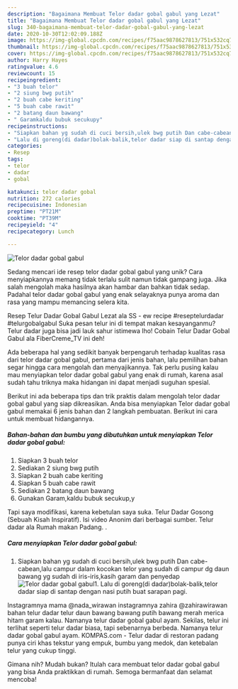 ```yaml
---
description: "Bagaimana Membuat Telor dadar gobal gabul yang Lezat"
title: "Bagaimana Membuat Telor dadar gobal gabul yang Lezat"
slug: 340-bagaimana-membuat-telor-dadar-gobal-gabul-yang-lezat
date: 2020-10-30T12:02:09.188Z
image: https://img-global.cpcdn.com/recipes/f75aac9878627813/751x532cq70/telor-dadar-gobal-gabul-foto-resep-utama.jpg
thumbnail: https://img-global.cpcdn.com/recipes/f75aac9878627813/751x532cq70/telor-dadar-gobal-gabul-foto-resep-utama.jpg
cover: https://img-global.cpcdn.com/recipes/f75aac9878627813/751x532cq70/telor-dadar-gobal-gabul-foto-resep-utama.jpg
author: Harry Hayes
ratingvalue: 4.6
reviewcount: 15
recipeingredient:
- "3 buah telor"
- "2 siung bwg putih"
- "2 buah cabe keriting"
- "5 buah cabe rawit"
- "2 batang daun bawang"
- " Garamkaldu bubuk secukupy"
recipeinstructions:
- "Siapkan bahan yg sudah di cuci bersih,ulek bwg putih Dan cabe-cabean,lalu campur dalam kocokan telor yang sudah di campur dg daun bawang yg sudah di iris-iris,kasih garam dan penyedap"
- "Lalu di goreng(di dadar)bolak-balik,telor dadar siap di santap dengan nasi putih buat sarapan pagi."
categories:
- Resep
tags:
- telor
- dadar
- gobal

katakunci: telor dadar gobal 
nutrition: 272 calories
recipecuisine: Indonesian
preptime: "PT21M"
cooktime: "PT39M"
recipeyield: "4"
recipecategory: Lunch

---
```



![Telor dadar gobal gabul](https://img-global.cpcdn.com/recipes/f75aac9878627813/751x532cq70/telor-dadar-gobal-gabul-foto-resep-utama.jpg)

Sedang mencari ide resep telor dadar gobal gabul yang unik? Cara menyiapkannya memang tidak terlalu sulit namun tidak gampang juga. Jika salah mengolah maka hasilnya akan hambar dan bahkan tidak sedap. Padahal telor dadar gobal gabul yang enak selayaknya punya aroma dan rasa yang mampu memancing selera kita.

Resep Telur Dadar Gobal Gabul Lezat ala SS - ew recipe #reseptelurdadar #telurgobalgabul Suka pesan telur ini di tempat makan kesayanganmu? Telur dadar juga bisa jadi lauk sahur istimewa lho! Cobain Telur Dadar Gobal Gabul ala FiberCreme_TV ini deh!

Ada beberapa hal yang sedikit banyak berpengaruh terhadap kualitas rasa dari telor dadar gobal gabul, pertama dari jenis bahan, lalu pemilihan bahan segar hingga cara mengolah dan menyajikannya. Tak perlu pusing kalau mau menyiapkan telor dadar gobal gabul yang enak di rumah, karena asal sudah tahu triknya maka hidangan ini dapat menjadi suguhan spesial.


Berikut ini ada beberapa tips dan trik praktis dalam mengolah telor dadar gobal gabul yang siap dikreasikan. Anda bisa menyiapkan Telor dadar gobal gabul memakai 6 jenis bahan dan 2 langkah pembuatan. Berikut ini cara untuk membuat hidangannya.

<!--inarticleads1-->

##### Bahan-bahan dan bumbu yang dibutuhkan untuk menyiapkan Telor dadar gobal gabul:

1. Siapkan 3 buah telor
1. Sediakan 2 siung bwg putih
1. Siapkan 2 buah cabe keriting
1. Siapkan 5 buah cabe rawit
1. Sediakan 2 batang daun bawang
1. Gunakan  Garam,kaldu bubuk secukup,y


Tapi saya modifikasi, karena kebetulan saya suka. Telur Dadar Gosong (Sebuah Kisah Inspiratif). Isi video Anonim dari berbagai sumber. Telur dadar ala Rumah makan Padang. . 

<!--inarticleads2-->

##### Cara menyiapkan Telor dadar gobal gabul:

1. Siapkan bahan yg sudah di cuci bersih,ulek bwg putih Dan cabe-cabean,lalu campur dalam kocokan telor yang sudah di campur dg daun bawang yg sudah di iris-iris,kasih garam dan penyedap
<img src="//assets-global.cpcdn.com/assets/icons/button_play-2c75c40dde080a61004c1f40b05d8f140eaff45d7e9e6481dc71c63d2e7c4909.png" alt="Telor dadar gobal gabul">1. Lalu di goreng(di dadar)bolak-balik,telor dadar siap di santap dengan nasi putih buat sarapan pagi.


Instagramnya mama @nada_wirawan instagramnya zahira @zahirawirawan bahan telur dadar telur daun bawang bawang putih bawang merah merica hitam garam kalau. Namanya telur dadar gobal gabul ayam. Sekilas, telur ini terlihat seperti telur dadar biasa, tapi sebenarnya berbeda. Namanya telur dadar gobal gabul ayam. KOMPAS.com - Telur dadar di restoran padang punya ciri khas tekstur yang empuk, bumbu yang medok, dan ketebalan telur yang cukup tinggi. 

Gimana nih? Mudah bukan? Itulah cara membuat telor dadar gobal gabul yang bisa Anda praktikkan di rumah. Semoga bermanfaat dan selamat mencoba!
